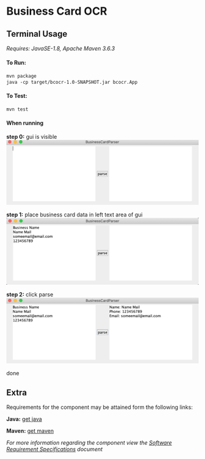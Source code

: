 # **Business Card OCR**

## **Terminal Usage**

*Requires: JavaSE-1.8, Apache Maven 3.6.3*

#### **To Run:** 
```
mvn package
java -cp target/bcocr-1.0-SNAPSHOT.jar bcocr.App
```

#### **To Test:**
```
mvn test
```
#### **When running**

**step 0:** gui is visible
![state 0](https://github.com/Unachieved/Asymmetrik/blob/main/readmeImgs/usage0.png)

**step 1:** place business card data in left text area of gui
![state 1](https://github.com/Unachieved/Asymmetrik/blob/main/readmeImgs/usage1.png)

**step 2:** click parse
![state 2](https://github.com/Unachieved/Asymmetrik/blob/main/readmeImgs/usage2.png)

done

## **Extra**

Requirements for the component may be attained form the following links:

**Java:**  [get java](https://www.java.com/en/)

**Maven:** [get maven](https://maven.apache.org/index.html)

*For more information regarding the component view the 
[Software Requirement Specifications](https://github.com/Unachieved/Asymmetrik/blob/main/Software%20Requirements%20Specification.pdf) document*